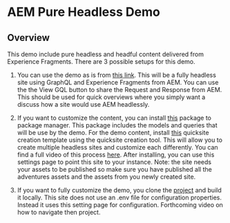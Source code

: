# AEM Pure Headless Demo

## Overview

This demo include pure headless and headful content delivered from Experience Fragments.  There are 3 possible setups for this demo.

1. You can use the demo as is from <a href='https://lamontacrook.github.io/aem-pure-headless'>this link</a>.  This will be a fully headless site using GraphQL and Experience Fragments from AEM.  You can use the the View GQL button to share the Request and Response from AEM.  This should be used for quick overviews where you simply want a discuss how a site would use AEM headlessly.

2. If you want to customize the content, you can install [this](gql-demo-0.0.5-SNAPSHOT.zip) package to package manager.  This package includes the models and queries that will be use by the demo.  For the demo content, install [this](gql-demo-template-0.0.6.zip) quicksite creation template using the quicksite creation tool.  This will allow you to create multiple headless sites and customize each differently.  You can find a full video of this process <a href=''>here</a>.  After installing, you can use this settings page to point this site to your instance.  Note: the site needs your assets to be published so make sure you have published all the adventures assets and the assets from you newly created site.

3. If you want to fully customize the demo, you clone the <a href='https://github.com/lamontacrook/aem-pure-headless'>project</a> and build it locally.  This site does not use an .env file for configuration properties.  Instead it uses this setting page for configuration.  Forthcoming video on how to navigate then project.

